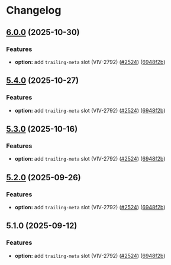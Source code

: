 # Changelog

## [6.0.0](https://github.com/jhajduk-vonage/vivid-3/compare/test-utils-v5.4.0...test-utils-v6.0.0) (2025-10-30)


### Features

* **option:** add `trailing-meta` slot (VIV-2792) ([#2524](https://github.com/jhajduk-vonage/vivid-3/issues/2524)) ([6948f2b](https://github.com/jhajduk-vonage/vivid-3/commit/6948f2be5e71e15f19fedf60c00bad98dea5ccb7))

## [5.4.0](https://github.com/Vonage/vivid-3/compare/test-utils-v5.3.0...test-utils-v5.4.0) (2025-10-27)


### Features

* **option:** add `trailing-meta` slot (VIV-2792) ([#2524](https://github.com/Vonage/vivid-3/issues/2524)) ([6948f2b](https://github.com/Vonage/vivid-3/commit/6948f2be5e71e15f19fedf60c00bad98dea5ccb7))

## [5.3.0](https://github.com/Vonage/vivid-3/compare/test-utils-v5.2.0...test-utils-v5.3.0) (2025-10-16)


### Features

* **option:** add `trailing-meta` slot (VIV-2792) ([#2524](https://github.com/Vonage/vivid-3/issues/2524)) ([6948f2b](https://github.com/Vonage/vivid-3/commit/6948f2be5e71e15f19fedf60c00bad98dea5ccb7))

## [5.2.0](https://github.com/Vonage/vivid-3/compare/test-utils-v5.1.0...test-utils-v5.2.0) (2025-09-26)


### Features

* **option:** add `trailing-meta` slot (VIV-2792) ([#2524](https://github.com/Vonage/vivid-3/issues/2524)) ([6948f2b](https://github.com/Vonage/vivid-3/commit/6948f2be5e71e15f19fedf60c00bad98dea5ccb7))

## 5.1.0 (2025-09-12)


### Features

* **option:** add `trailing-meta` slot (VIV-2792) ([#2524](https://github.com/Vonage/vivid-3/issues/2524)) ([6948f2b](https://github.com/Vonage/vivid-3/commit/6948f2be5e71e15f19fedf60c00bad98dea5ccb7))

